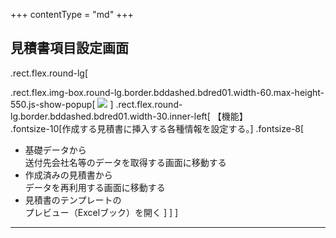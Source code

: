 +++
contentType = "md"
+++


## 見積書項目設定画面

.rect.flex.round-lg[

.rect.flex.img-box.round-lg.border.bddashed.bdred01.width-60.max-height-550.js-show-popup[
![](./resource/screens/02.png)
]
.rect.flex.round-lg.border.bddashed.bdred01.width-30.inner-left[
【機能】  
.fontsize-10[作成する見積書に挿入する各種情報を設定する。]
.fontsize-8[
- 基礎データから  
送付先会社名等のデータを取得する画面に移動する
- 作成済みの見積書から  
データを再利用する画面に移動する
- 見積書のテンプレートの  
プレビュー（Excelブック）を開く
]
]
]

---
